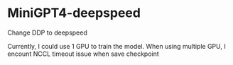 # MiniGPT4-deepspeed

Change DDP to deepspeed

Currently, I could use 1 GPU to train the model. When using multiple GPU, I encount NCCL timeout issue when save checkpoint

